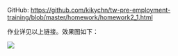 GitHub: <https://github.com/kikychn/tw-pre-employment-training/blob/master/homework/homework2_1.html>

作业详见以上链接。效果图如下：

![](https://s3.cn-north-1.amazonaws.com.cn/tws-upload/images/1550493368979-6dd67a94-16ab-4238-8cb1-3a349c665f1a.png)